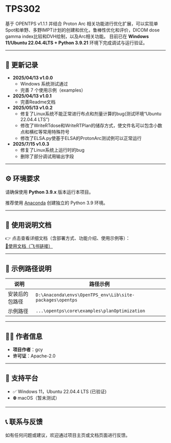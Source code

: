 # TPS302

基于 OPENTPS v1.1.1 并结合 Proton Arc 相关功能进行优化扩展，可以实现单Spot和单野、多野IMPT计划的创建和优化，鲁棒性优化和评价，DICOM dose gamma index比较和DVH绘制，以及Arc相关功能。
目前已在 **Windows 11/Ubuntu 22.04.4LTS + Python 3.9.21** 环境下完成调试与运行验证。

---

## 📌 更新记录

- **2025/04/13 v1.0.0**
  - Windows 系统测试通过
  - 完善 7 个使用示例（examples）
- **2025/04/13 v1.0.1**
  - 完善Readme文档
- **2025/05/13 v1.0.2**
  - 修复了Linux系统不能正常进行布点和剂量计算的bug(测试环境“Ubuntu 22.04.4 LTS”)
  - 修改了WriteRTdose和WriteRTPlan的储存方式，使文件名可以包含小数点和横杠等常用特殊符号
  - 修改了ELSA.py使基于ELSA的ProtonArc测试例可以正常运行
- **2025/7/15 v1.0.3**
  - 修复了Linux系统上运行时的bug
  - 删除了部分调试用输出字段

  

---

## ⚙️ 环境要求

请确保使用 **Python 3.9.x** 版本运行本项目。

推荐使用 [Anaconda](https://www.anaconda.com/) 创建独立的 Python 3.9 环境。

---

## 📄 使用说明文档

👉 点击查看详细文档（含部署方式、功能介绍、使用示例等）：  
[📘使用文档（飞书链接）](https://ulxzeda6cz.feishu.cn/docx/W921dGNgHofYcUxi19XcOK09nsf?from=from_copylink)

---

## 📂 示例路径说明

| 说明           | 路径示例                                                                 |
|----------------|--------------------------------------------------------------------------|
| 安装后的包路径 | `D:\Anaconda\envs\OpenTPS_env\Lib\site-packages\opentps`                |
| 示例路径       | `...\opentps\core\examples\planOptimization`                             |

---

## 👨‍💻 作者信息

- **项目作者**：gcy  
- **许可证**：Apache-2.0

---

## 🧭 支持平台

- ✅ Windows 11，Ubuntu 22.04.4 LTS (已验证)
- ⛔ macOS（暂未测试）

---

## 📞 联系与反馈

如有任何问题或建议，欢迎通过项目主页或文档页面进行反馈。
